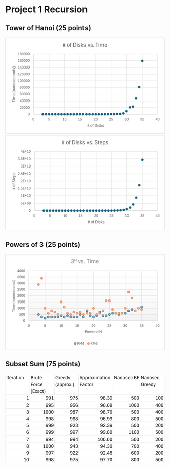 Project 1 Recursion
=======================
## Tower of Hanoi (25 points)
![Number of Disks vs. Time](images/DiskvTime.png)
![Number of Disks vs. Steps](images/DiskvSteps.png)

## Powers of 3 (25 points)
![Powers of 3](images/power3.png)

## Subset Sum (75 points)
![Subset Sum](images/subset.png)
